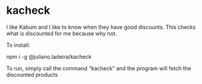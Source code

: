 # kacheck
I like Kabum and I like to know when they have good discounts. This checks what is discounted for me because why not.

To install: 

  npm i -g @juliano.ladeira/kacheck
  
To run, simply call the command "kacheck" and the program will fetch the discounted products
